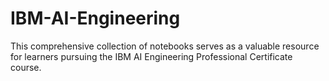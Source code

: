 # IBM-AI-Engineering
 This comprehensive collection of notebooks serves as a valuable resource for learners pursuing the IBM AI Engineering Professional Certificate course. 
